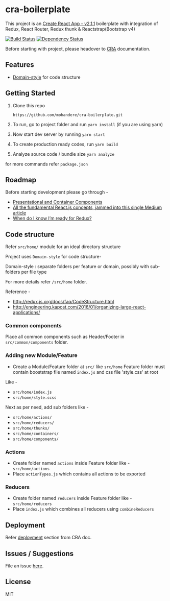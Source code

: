 # cra-boilerplate

This project is an [Create React App - v2.1.1](https://facebook.github.io/create-react-app/) boilerplate
with integration of Redux, React Router, Redux thunk & Reactstrap(Bootstrap v4)

[![Build Status](https://travis-ci.org/mohandere/cra-boilerplate.svg?branch=master)](https://travis-ci.org/mohandere/cra-boilerplate) [![Dependency Status](https://dependencyci.com/github/mohandere/cra-boilerplate/badge)](https://dependencyci.com/github/mohandere/cra-boilerplate)

Before starting with project, please headover to [CRA](https://github.com/facebook/create-react-app/blob/master/packages/react-scripts/template/README.md
) documentation.

## Features

- [Domain-style](https://github.com/reactjs/redux/blob/master/docs/faq/CodeStructure.md) for code structure

## Getting Started

1. Clone this repo

    `https://github.com/mohandere/cra-boilerplate.git`

1. To run, go to project folder and run `yarn install` (if you are using yarn)

1. Now start dev server by running `yarn start`

1. To create production ready codes, run `yarn build`

1. Analyze source code / bundle size `yarn analyze`

for more commands refer `package.json`

## Roadmap

Before starting development please go through -

- [Presentational and Container Components
](https://medium.com/@dan_abramov/smart-and-dumb-components-7ca2f9a7c7d0)
- [All the fundamental React.js concepts, jammed into this single Medium article](https://medium.freecodecamp.org/all-the-fundamental-react-js-concepts-jammed-into-this-single-medium-article-c83f9b53eac2)
- [When do I know I’m ready for Redux?](https://medium.com/dailyjs/when-do-i-know-im-ready-for-redux-f34da253c85f)

## Code structure

Refer `src/home/` module for an ideal directory structure

Project uses `Domain-style` for code structure-

Domain-style : separate folders per feature or domain, possibly with sub-folders per file type

For more details refer `/src/home` folder.

Reference -

- http://redux.js.org/docs/faq/CodeStructure.html
- http://engineering.kapost.com/2016/01/organizing-large-react-applications/

### Common components

Place all common components such as Header/Footer in `src/common/components` folder.

### Adding new Module/Feature

- Create a Module/Feature folder at `src/`
like `src/home`
Feature folder must contain booststrap file named `index.js` and css file 'style.css' at root

Like -

- `src/home/index.js`
- `src/home/style.scss`

Next as per need, add sub folders like -

- `src/home/actions/`
- `src/home/reducers/`
- `src/home/thunks/`
- `src/home/containers/`
- `src/home/components/`

### Actions

- Create folder named `actions` inside Feature folder like - `src/home/actions`
- Place `actionTypes.js` which contains all actions to be exported

### Reducers

- Create folder named `reducers` inside Feature folder like - `src/home/reducers`
- Place `index.js` which combines all reducers using `combineReducers`

## Deployment

Refer [deployment](https://github.com/facebook/create-react-app/blob/master/packages/react-scripts/template/README.md#deployment) section from CRA doc.

## Issues / Suggestions

File an issue [here](https://github.com/mohandere/cra-boilerplate/issues).

## License

MIT
